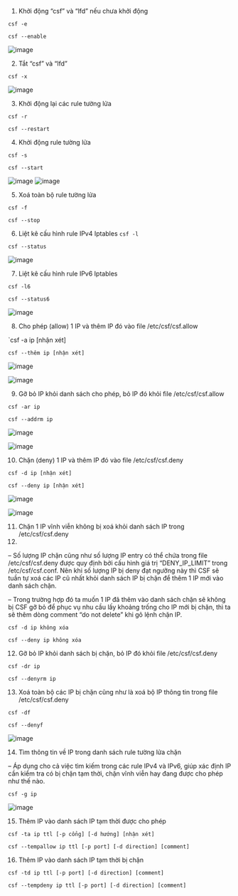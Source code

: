 1. Khởi động “csf” và “lfd” nếu chưa khởi động

`csf -e`

`csf --enable`

![image](https://user-images.githubusercontent.com/101684058/166878513-734860c6-15d5-4372-8d3e-a89880e1912d.png)

2. Tắt “csf” và “lfd”

`csf -x`

![image](https://user-images.githubusercontent.com/101684058/166879086-c0c4b691-bde1-4b38-b523-723fac7f71e8.png)

3. Khởi động lại các rule tường lửa

`csf -r`

`csf --restart`

4. Khởi động rule tường lửa

`csf -s`

`csf --start`

![image](https://user-images.githubusercontent.com/101684058/166884060-07b9225b-e547-47d6-adac-b72bf2f8ca1b.png)
![image](https://user-images.githubusercontent.com/101684058/166884299-84d23e18-7b57-4db7-a3b5-217032a33c6f.png)

5. Xoá toàn bộ rule tường lửa

`csf -f`

`csf --stop`

6. Liệt kê cấu hình rule IPv4 Iptables
`csf -l`

`csf --status`

![image](https://user-images.githubusercontent.com/101684058/166884714-13f22755-fd57-4554-80b4-c06cc445c023.png)

7. Liệt kê cấu hình rule IPv6 Iptables

`csf -l6`

`csf --status6`

![image](https://user-images.githubusercontent.com/101684058/166885255-a632238e-ba3f-4f63-bef0-f4f78f8f0604.png)

8. Cho phép (allow) 1 IP và thêm IP đó vào file /etc/csf/csf.allow

`csf -a ip [nhận xét]

`csf --thêm ip [nhận xét]`

![image](https://user-images.githubusercontent.com/101684058/166890216-fd93da8a-a54f-4e6e-8fa1-0fe8488caebc.png)

![image](https://user-images.githubusercontent.com/101684058/166891076-70d59176-558b-422a-9671-666fe85ba449.png)

9. Gỡ bỏ IP khỏi danh sách cho phép, bỏ IP đó khỏi file /etc/csf/csf.allow

`csf -ar ip`

`csf --addrm ip`

![image](https://user-images.githubusercontent.com/101684058/166891271-e7de245b-f807-4c80-9806-c5c4e361aa11.png)

![image](https://user-images.githubusercontent.com/101684058/166891401-0eddd64d-6492-4da8-80a4-6858efc5a067.png)

10. Chặn (deny) 1 IP và thêm IP đó vào file /etc/csf/csf.deny

`csf -d ip [nhận xét]`

`csf --deny ip [nhận xét]`

![image](https://user-images.githubusercontent.com/101684058/166891734-229a8200-1846-4116-abfa-48d68a53a644.png)

![image](https://user-images.githubusercontent.com/101684058/166891868-562da96a-66c6-4efa-805d-eb1249247fae.png)

11. Chặn 1 IP vĩnh viễn không bị xoá khỏi danh sách IP trong /etc/csf/csf.deny
12. 
– Số lượng IP chặn cũng như số lượng IP entry có thể chứa trong file /etc/csf/csf.deny được quy định bởi cấu hình giá trị “DENY_IP_LIMIT” trong /etc/csf/csf.conf. Nên khi số lượng IP bị deny đạt ngưỡng này thì CSF sẽ tuần tự xoá các IP cũ nhất khỏi danh sách IP bị chặn để thêm 1 IP mới vào danh sách chặn.

– Trong trường hợp đó ta muốn 1 IP đã thêm vào danh sách chặn sẽ không bị CSF gỡ bỏ để phục vụ nhu cầu lấy khoảng trống cho IP mới bị chặn, thì ta sẽ thêm dòng comment “do not delete” khi gõ lệnh chặn IP.

`csf -d ip không xóa`

`csf --deny ip không xóa`

12. Gỡ bỏ IP khỏi danh sách bị chặn, bỏ IP đó khỏi file /etc/csf/csf.deny

`csf -dr ip`

`csf --denyrm ip`

13. Xoá toàn bộ các IP bị chặn cũng như là xoá bộ IP thông tin trong file /etc/csf/csf.deny

`csf -df`

`csf --denyf`

![image](https://user-images.githubusercontent.com/101684058/166892105-3dc29e9d-54db-44d3-8cf6-a4f27b7f1499.png)

14. Tìm thông tin về IP trong danh sách rule tường lửa chặn

– Áp dụng cho cả việc tìm kiếm trong các rule IPv4 và IPv6, giúp xác định IP cần kiểm tra có bị chặn tạm thời, chặn vĩnh viễn hay đang được cho phép như thế nào.

`csf -g ip`

![image](https://user-images.githubusercontent.com/101684058/166892441-e1cf46e5-6afb-402e-bed1-5ffa08526610.png)

15. Thêm IP vào danh sách IP tạm thời được cho phép

`csf -ta ip ttl [-p cổng] [-d hướng] [nhận xét]`

`csf --tempallow ip ttl [-p port] [-d direction] [comment]`

16. Thêm IP vào danh sách IP tạm thời bị chặn

`csf -td ip ttl [-p port] [-d direction] [comment]`

`csf --tempdeny ip ttl [-p port] [-d direction] [comment]`
